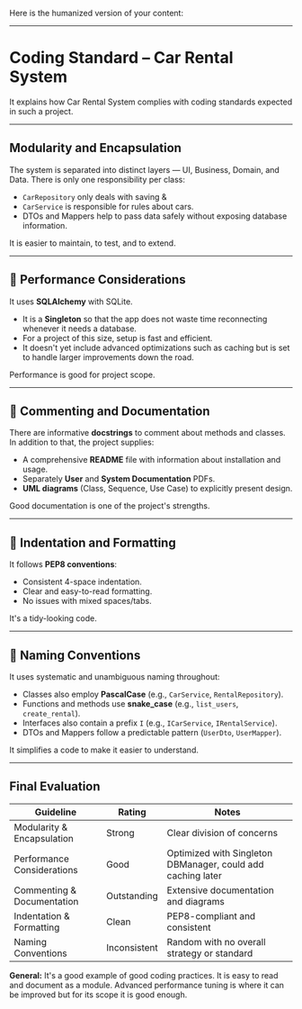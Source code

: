 Here is the humanized version of your content:

---

# Coding Standard – Car Rental System

It explains how Car Rental System complies with coding standards expected in such a project.

---

## Modularity and Encapsulation

The system is separated into distinct layers — UI, Business, Domain, and Data. There is only one responsibility per class:

* `CarRepository` only deals with saving &
* `CarService` is responsible for rules about cars.
* DTOs and Mappers help to pass data safely without exposing database information.

It is easier to maintain, to test, and to extend.

---

## 🔹 Performance Considerations

It uses **SQLAlchemy** with SQLite.

* It is a **Singleton** so that the app does not waste time reconnecting whenever it needs a database.
* For a project of this size, setup is fast and efficient.
* It doesn't yet include advanced optimizations such as caching but is set to handle larger improvements down the road.

Performance is good for project scope.

---

## 🔹 Commenting and Documentation

There are informative **docstrings** to comment about methods and classes. In addition to that, the project supplies:

* A comprehensive **README** file with information about installation and usage.
* Separately **User** and **System Documentation** PDFs.
* **UML diagrams** (Class, Sequence, Use Case) to explicitly present design.

Good documentation is one of the project's strengths.

---

## 🔹 Indentation and Formatting

It follows **PEP8 conventions**:

* Consistent 4-space indentation.
* Clear and easy-to-read formatting.
* No issues with mixed spaces/tabs.

It's a tidy-looking code.

---

## 🔹 Naming Conventions

It uses systematic and unambiguous naming throughout:

* Classes also employ **PascalCase** (e.g., `CarService`, `RentalRepository`).
* Functions and methods use **snake\_case** (e.g., `list_users`, `create_rental`).
* Interfaces also contain a prefix `I` (e.g., `ICarService`, `IRentalService`).
* DTOs and Mappers follow a predictable pattern (`UserDto`, `UserMapper`).

It simplifies a code to make it easier to understand.

---

## Final Evaluation

| Guideline                  | Rating       | Notes                                                       |
| -------------------------- | ------------ | ----------------------------------------------------------- |
| Modularity & Encapsulation | Strong       | Clear division of concerns                                  |
| Performance Considerations | Good         | Optimized with Singleton DBManager, could add caching later |
| Commenting & Documentation | Outstanding  | Extensive documentation and diagrams                        |
| Indentation & Formatting   | Clean        | PEP8-compliant and consistent                               |
| Naming Conventions         | Inconsistent | Random with no overall strategy or standard                 |

**General:** It's a good example of good coding practices. It is easy to read and document as a module. Advanced performance tuning is where it can be improved but for its scope it is good enough.
